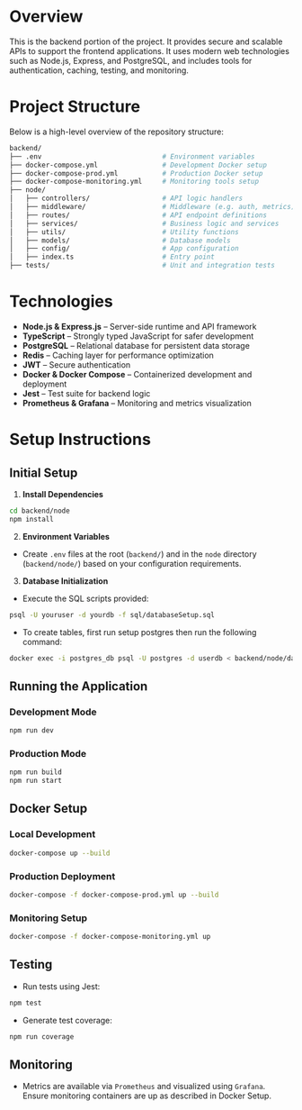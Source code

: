 
# Overview

This is the backend portion of the project. It provides secure and scalable APIs to support the frontend applications. It uses modern web technologies such as Node.js, Express, and PostgreSQL, and includes tools for authentication, caching, testing, and monitoring.

# Project Structure

Below is a high-level overview of the repository structure:

```bash
backend/
├── .env                              # Environment variables
├── docker-compose.yml                # Development Docker setup
├── docker-compose-prod.yml           # Production Docker setup
├── docker-compose-monitoring.yml     # Monitoring tools setup
├── node/
│   ├── controllers/                  # API logic handlers
│   ├── middleware/                   # Middleware (e.g. auth, metrics)
│   ├── routes/                       # API endpoint definitions
│   ├── services/                     # Business logic and services
│   ├── utils/                        # Utility functions
│   ├── models/                       # Database models
│   ├── config/                       # App configuration
│   ├── index.ts                      # Entry point
├── tests/                            # Unit and integration tests
```

# Technologies

- **Node.js & Express.js** – Server-side runtime and API framework  
- **TypeScript** – Strongly typed JavaScript for safer development  
- **PostgreSQL** – Relational database for persistent data storage  
- **Redis** – Caching layer for performance optimization  
- **JWT** – Secure authentication  
- **Docker & Docker Compose** – Containerized development and deployment  
- **Jest** – Test suite for backend logic  
- **Prometheus & Grafana** – Monitoring and metrics visualization

# Setup Instructions

## Initial Setup
1. **Install Dependencies**

```bash
cd backend/node
npm install
```

2. **Environment Variables**

- Create `.env` files at the root (`backend/`) and in the `node` directory (`backend/node/`) based on your configuration requirements.

3. **Database Initialization**

- Execute the SQL scripts provided:
```bash
psql -U youruser -d yourdb -f sql/databaseSetup.sql
```
- To create tables, first run setup postgres then run the following command:
```bash
docker exec -i postgres_db psql -U postgres -d userdb < backend/node/databaseSetup.sql
```

## Running the Application
### Development Mode

```bash
npm run dev
```

### Production Mode

```bash
npm run build
npm run start
```

## Docker Setup
### Local Development

```bash
docker-compose up --build
```

### Production Deployment

```bash
docker-compose -f docker-compose-prod.yml up --build
```

### Monitoring Setup

```bash
docker-compose -f docker-compose-monitoring.yml up
```

## Testing

- Run tests using Jest:

```bash
npm test
```

- Generate test coverage:

```bash
npm run coverage
```

## Monitoring

- Metrics are available via `Prometheus` and visualized using `Grafana`. Ensure monitoring containers are up as described in Docker Setup.